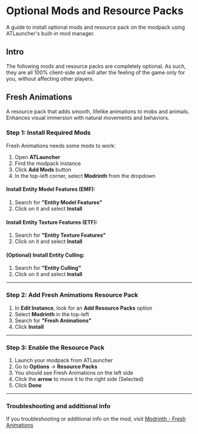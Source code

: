 # Optional Mods and Resource Packs

A guide to install optional mods and resource pack on the modpack using ATLauncher's built-in mod manager.

## Intro

The following mods and resource packs are completely optional. As such, they are all 100% client-side and will alter the feeling of the game only for you, without affecting other players.

## Fresh Animations

A resource pack that adds smooth, lifelike animations to mobs and animals. Enhances visual immersion with natural movements and behaviors.

### Step 1: Install Required Mods

Fresh Animations needs some mods to work:

1. Open **ATLauncher**
2. Find the modpack instance
3. Click **Add Mods** button
4. In the top-left corner, select **Modrinth** from the dropdown

#### Install Entity Model Features (EMF):
1. Search for **"Entity Model Features"**
2. Click on it and select **Install**

#### Install Entity Texture Features (ETF):
1. Search for **"Entity Texture Features"**
2. Click on it and select **Install**

#### (Optional) Install Entity Culling:
1. Search for **"Entity Culling"**
2. Click on it and select **Install**

---

### Step 2: Add Fresh Animations Resource Pack

1. In **Edit Instance**, look for an **Add Resource Packs** option
2. Select **Modrinth** in the top-left
3. Search for **"Fresh Animations"**
4. Click **Install**

---

### Step 3: Enable the Resource Pack

1. Launch your modpack from ATLauncher
2. Go to **Options** → **Resource Packs**
3. You should see Fresh Animations on the left side
4. Click the **arrow** to move it to the right side (Selected)
5. Click **Done**

---

### Troubleshooting and additional info

If you troubleshooting or additional info on the mod, visit [Modrinth - Fresh Animations](https://modrinth.com/resourcepack/fresh-animations)

